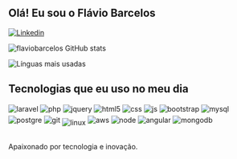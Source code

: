 ## Olá! Eu sou o Flávio Barcelos

[![Linkedin](https://img.shields.io/badge/LinkedIn-0077B5?style=for-the-badge&logo=linkedin&logoColor=white)](https://www.linkedin.com/in/flavio-barcelos-morais-junior-36141221/)

![flaviobarcelos GitHub stats](https://github-readme-stats.vercel.app/api?username=flaviobarcelos&show_icons=true&theme=dracula&count_private=true)

![Línguas mais usadas](https://github-readme-stats.vercel.app/api/top-langs/?username=flaviobarcelos&layout=compact&theme=dracula)

## Tecnologias que eu uso no meu dia

<div style="display: inline_block">
  <img align="center" alt="laravel" src="https://img.shields.io/badge/Laravel-FF2D20?style=for-the-badge&logo=laravel&logoColor=white" />
  <img align="center" alt="php" src="https://img.shields.io/badge/PHP-777BB4?style=for-the-badge&logo=php&logoColor=white" />
  <img align="center" alt="jquery" src="https://img.shields.io/badge/jQuery-0769AD?style=for-the-badge&logo=jquery&logoColor=white" />
  <img align="center" alt="html5" src="https://img.shields.io/badge/HTML5-E34F26?style=for-the-badge&logo=html5&logoColor=white" />
  <img align="center" alt="css" src="https://img.shields.io/badge/CSS3-1572B6?style=for-the-badge&logo=css3&logoColor=white" />
  <img align="center" alt="js" src="https://img.shields.io/badge/JavaScript-F7DF1E?style=for-the-badge&logo=javascript&logoColor=black" />
  <img align="center" alt="bootstrap" src="https://img.shields.io/badge/Bootstrap-563D7C?style=for-the-badge&logo=bootstrap&logoColor=white" /> 
  <img align="center" alt="mysql" src="https://img.shields.io/badge/MySQL-00000F?style=for-the-badge&logo=mysql&logoColor=white" /> 
  <img align="center" alt="postgre" src="https://img.shields.io/badge/PostgreSQL-316192?style=for-the-badge&logo=postgresql&logoColor=white" />  
  <img align="center" alt="git" src="https://img.shields.io/badge/GIT-E44C30?style=for-the-badge&logo=git&logoColor=white" />
  <img align="center" alt="linux" style="margin-top:10px;" src="https://img.shields.io/badge/Linux-FCC624?style=for-the-badge&logo=linux&logoColor=black" />
  <img align="center" alt="aws" src="https://img.shields.io/badge/Amazon_AWS-232F3E?style=for-the-badge&logo=amazon-aws&logoColor=white" />
  <img align="center" alt="node" src="https://img.shields.io/badge/node_current-green?style=for-the-badge&logo=node_current&logoColor=white" />
  <img align="center" alt="angular" src="https://img.shields.io/badge/angular-red?style=for-the-badge&logo=angular&logoColor=white" />
  <img align="center" alt="mongodb" src="https://img.shields.io/badge/mongodb-green?style=for-the-badge&logo=mongodb&logoColor=white" />
</div><br/>

Apaixonado por tecnologia e inovação.
